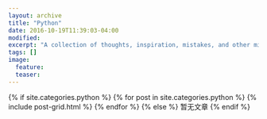 ```yaml
---
layout: archive
title: "Python"
date: 2016-10-19T11:39:03-04:00
modified:
excerpt: "A collection of thoughts, inspiration, mistakes, and other minutia."
tags: []
image:
  feature:
  teaser:
---
```


<div class="tiles">
{% if site.categories.python %}
  {% for post in site.categories.python %}
    {% include post-grid.html %}
  {% endfor %}
{% else %}
    暂无文章
{% endif %}
</div><!-- /.tiles -->